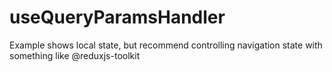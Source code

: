 # useQueryParamsHandler

Example shows local state, but recommend controlling navigation state with something like @reduxjs-toolkit

